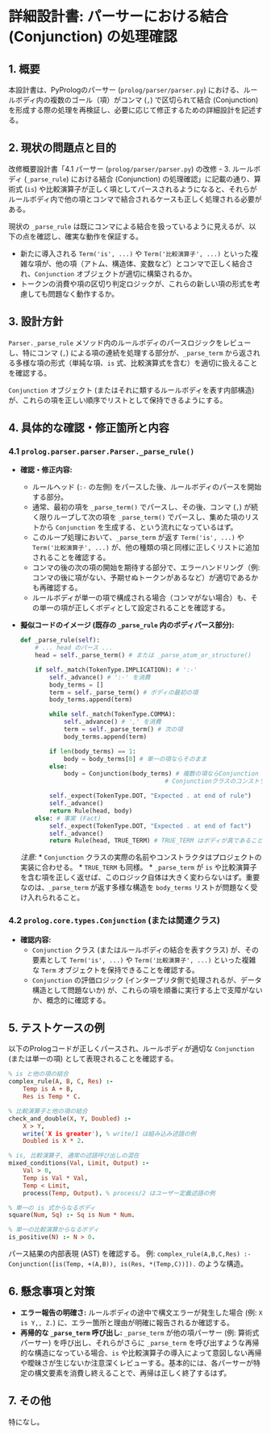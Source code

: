 # 詳細設計書: パーサーにおける結合 (Conjunction) の処理確認

## 1. 概要

本設計書は、PyPrologのパーサー (`prolog/parser/parser.py`) における、ルールボディ内の複数のゴール（項）がコンマ (`,`) で区切られて結合 (Conjunction) を形成する際の処理を再検証し、必要に応じて修正するための詳細設計を記述する。

## 2. 現状の問題点と目的

改修概要設計書「4.1 パーサー (`prolog/parser/parser.py`) の改修 - 3. ルールボディ (`_parse_rule`) における結合 (Conjunction) の処理確認」に記載の通り、算術式 (`is`) や比較演算子が正しく項としてパースされるようになると、それらがルールボディ内で他の項とコンマで結合されるケースも正しく処理される必要がある。

現状の `_parse_rule` は既にコンマによる結合を扱っているように見えるが、以下の点を確認し、確実な動作を保証する。

*   新たに導入される `Term('is', ...)` や `Term('比較演算子', ...)` といった複雑な項が、他の項（アトム、構造体、変数など）とコンマで正しく結合され、`Conjunction` オブジェクトが適切に構築されるか。
*   トークンの消費や項の区切り判定ロジックが、これらの新しい項の形式を考慮しても問題なく動作するか。

## 3. 設計方針

`Parser._parse_rule` メソッド内のルールボディのパースロジックをレビューし、特にコンマ (`,`) による項の連続を処理する部分が、`_parse_term` から返される多様な項の形式（単純な項、`is` 式、比較演算式を含む）を適切に扱えることを確認する。

`Conjunction` オブジェクト (またはそれに類するルールボディを表す内部構造) が、これらの項を正しい順序でリストとして保持できるようにする。

## 4. 具体的な確認・修正箇所と内容

### 4.1 `prolog.parser.parser.Parser._parse_rule()`

*   **確認・修正内容:**
    *   ルールヘッド (`:-` の左側) をパースした後、ルールボディのパースを開始する部分。
    *   通常、最初の項を `_parse_term()` でパースし、その後、コンマ (`,`) が続く限りループして次の項を `_parse_term()` でパースし、集めた項のリストから `Conjunction` を生成する、という流れになっているはず。
    *   このループ処理において、`_parse_term` が返す `Term('is', ...)` や `Term('比較演算子', ...)` が、他の種類の項と同様に正しくリストに追加されることを確認する。
    *   コンマの後の次の項の開始を期待する部分で、エラーハンドリング（例: コンマの後に項がない、予期せぬトークンがあるなど）が適切であるかも再確認する。
    *   ルールボディが単一の項で構成される場合（コンマがない場合）も、その単一の項が正しくボディとして設定されることを確認する。

*   **擬似コードのイメージ (既存の `_parse_rule` 内のボディパース部分):**
    ```python
    def _parse_rule(self):
        # ... head のパース ...
        head = self._parse_term() # または _parse_atom_or_structure()

        if self._match(TokenType.IMPLICATION): # ':-'
            self._advance() # ':-' を消費
            body_terms = []
            term = self._parse_term() # ボディの最初の項
            body_terms.append(term)

            while self._match(TokenType.COMMA):
                self._advance() # ',' を消費
                term = self._parse_term() # 次の項
                body_terms.append(term)

            if len(body_terms) == 1:
                body = body_terms[0] # 単一の項ならそのまま
            else:
                body = Conjunction(body_terms) # 複数の項ならConjunction
                                            # Conjunctionクラスのコンストラクタに合わせる

            self._expect(TokenType.DOT, "Expected . at end of rule")
            self._advance()
            return Rule(head, body)
        else: # 事実 (Fact)
            self._expect(TokenType.DOT, "Expected . at end of fact")
            self._advance()
            return Rule(head, TRUE_TERM) # TRUE_TERM はボディが真であることを示す特別な項
    ```
    *注意:*
        *   `Conjunction` クラスの実際の名前やコンストラクタはプロジェクトの実装に合わせる。
        *   `TRUE_TERM` も同様。
        *   `_parse_term` が `is` や比較演算子を含む項を正しく返せば、このロジック自体は大きく変わらないはず。重要なのは、`_parse_term` が返す多様な構造を `body_terms` リストが問題なく受け入れられること。

### 4.2 `prolog.core.types.Conjunction` (または関連クラス)

*   **確認内容:**
    *   `Conjunction` クラス (またはルールボディの結合を表すクラス) が、その要素として `Term('is', ...)` や `Term('比較演算子', ...)` といった複雑な `Term` オブジェクトを保持できることを確認する。
    *   `Conjunction` の評価ロジック (インタープリタ側で処理されるが、データ構造として問題ないか) が、これらの項を順番に実行する上で支障がないか、概念的に確認する。

## 5. テストケースの例

以下のPrologコードが正しくパースされ、ルールボディが適切な `Conjunction` (または単一の項) として表現されることを確認する。

```prolog
% is と他の項の結合
complex_rule(A, B, C, Res) :-
    Temp is A + B,
    Res is Temp * C.

% 比較演算子と他の項の結合
check_and_double(X, Y, Doubled) :-
    X > Y,
    write('X is greater'), % write/1 は組み込み述語の例
    Doubled is X * 2.

% is, 比較演算子, 通常の述語呼び出しの混在
mixed_conditions(Val, Limit, Output) :-
    Val > 0,
    Temp is Val * Val,
    Temp < Limit,
    process(Temp, Output). % process/2 はユーザー定義述語の例

% 単一の is 式からなるボディ
square(Num, Sq) :- Sq is Num * Num.

% 単一の比較演算からなるボディ
is_positive(N) :- N > 0.
```

パース結果の内部表現 (AST) を確認する。
例: `complex_rule(A,B,C,Res) :- Conjunction([is(Temp, +(A,B)), is(Res, *(Temp,C))]).` のような構造。

## 6. 懸念事項と対策

*   **エラー報告の明確さ:** ルールボディの途中で構文エラーが発生した場合 (例: `X is Y,, Z.`) に、エラー箇所と理由が明確に報告されるか確認する。
*   **再帰的な `_parse_term` 呼び出し:** `_parse_term` が他の項パーサー (例: 算術式パーサー) を呼び出し、それらがさらに `_parse_term` を呼び出すような再帰的な構造になっている場合、`is` や比較演算子の導入によって意図しない再帰や曖昧さが生じないか注意深くレビューする。基本的には、各パーサーが特定の構文要素を消費し終えることで、再帰は正しく終了するはず。

## 7. その他

特になし。
